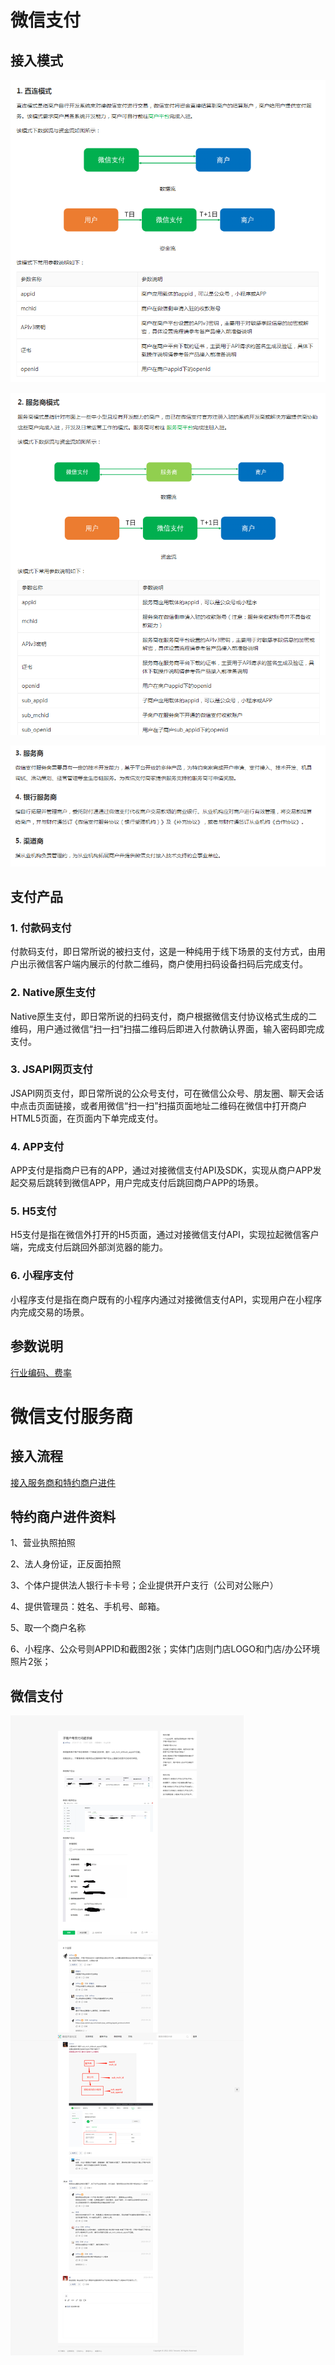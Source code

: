 # 微信支付
## 接入模式
![](image/wepay/Snipaste_2021-05-27_14-28-51.png)

![](image/wepay/Snipaste_2021-05-27_14-29-42.png)

![](image/wepay/Snipaste_2021-05-27_14-29-58.png)

## 支付产品
### 1. 付款码支付  

付款码支付，即日常所说的被扫支付，这是一种纯用于线下场景的支付方式，由用户出示微信客户端内展示的付款二维码，商户使用扫码设备扫码后完成支付。

### 2. Native原生支付
Native原生支付，即日常所说的扫码支付，商户根据微信支付协议格式生成的二维码，用户通过微信“扫一扫”扫描二维码后即进入付款确认界面，输入密码即完成支付。

### 3. JSAPI网页支付
JSAPI网页支付，即日常所说的公众号支付，可在微信公众号、朋友圈、聊天会话中点击页面链接，或者用微信“扫一扫”扫描页面地址二维码在微信中打开商户HTML5页面，在页面内下单完成支付。

### 4. APP支付
APP支付是指商户已有的APP，通过对接微信支付API及SDK，实现从商户APP发起交易后跳转到微信APP，用户完成支付后跳回商户APP的场景。

### 5. H5支付
H5支付是指在微信外打开的H5页面，通过对接微信支付API，实现拉起微信客户端，完成支付后跳回外部浏览器的能力。

### 6. 小程序支付
小程序支付是指在商户既有的小程序内通过对接微信支付API，实现用户在小程序内完成交易的场景。


## 参数说明
[行业编码、费率](https://pay.weixin.qq.com/wiki/doc/apiv3/terms_definition/chapter1_1_3.shtml)

# 微信支付服务商
## 接入流程
[接入服务商和特约商户进件](https://pay.weixin.qq.com/wiki/doc/apiv3_partner/open/pay/chapter7_1_2.shtml)

## 特约商户进件资料
1、营业执照拍照

2、法人身份证，正反面拍照

3、个体户提供法人银行卡卡号；企业提供开户支行（公司对公账户）

4、提供管理员：姓名、手机号、邮箱。

5、取一个商户名称

6、小程序、公众号则APPID和截图2张；实体门店则门店LOGO和门店/办公环境照片2张；
## 微信支付
![](image/wepay/wepay.png)
